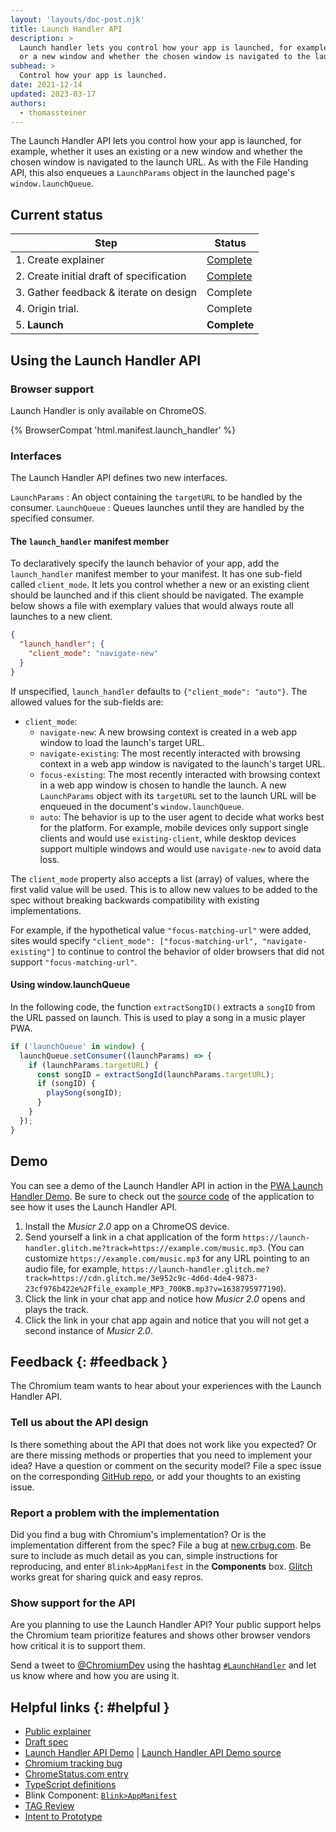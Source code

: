 ```yaml
---
layout: 'layouts/doc-post.njk'
title: Launch Handler API
description: >
  Launch handler lets you control how your app is launched, for example, whether it uses an existing
  or a new window and whether the chosen window is navigated to the launch URL.
subhead: >
  Control how your app is launched.
date: 2021-12-14
updated: 2023-03-17
authors:
  - thomassteiner
---
```


The Launch Handler API lets you control how your app is launched, for example, whether it uses an
existing or a new window and whether the chosen window is navigated to the launch URL. As with
the File Handing API, this also enqueues a `LaunchParams` object in the launched page's `window.launchQueue`.

## Current status

<div class="table-wrapper scrollbar">

| Step                                     | Status                   |
| ---------------------------------------- | ------------------------ |
| 1. Create explainer                      | [Complete][explainer]    |
| 2. Create initial draft of specification | [Complete][spec]         |
| 3. Gather feedback & iterate on design   | Complete                 |
| 4. Origin trial.                         | Complete                 |
| 5. **Launch**                            | **Complete**             |

</div>

## Using the Launch Handler API

### Browser support

Launch Handler is only available on ChromeOS.

{% BrowserCompat 'html.manifest.launch_handler' %}

### Interfaces

The Launch Handler API defines two new interfaces.

`LaunchParams` : An object containing the `targetURL` to be handled by the consumer.
`LaunchQueue` : Queues launches until they are handled by the specified consumer.

#### The `launch_handler` manifest member

To declaratively specify the launch behavior of your app, add the `launch_handler` manifest member
to your manifest. It has one sub-field called `client_mode`. It lets you control whether a new or an
existing client should be launched and if this client should be navigated. The example
below shows a file with exemplary values that would always route all launches to a new
client.

```json
{
  "launch_handler": {
    "client_mode": "navigate-new"
  }
}
```

If unspecified, `launch_handler` defaults to `{"client_mode": "auto"}`. The allowed values for the
sub-fields are:

- `client_mode`:
  - `navigate-new`: A new browsing context is created in a web app window to load the launch's target
    URL.
  - `navigate-existing`: The most recently interacted with browsing context in a web app
    window is navigated to the launch's target URL.
  - `focus-existing`: The most recently interacted with browsing context in a web app window
    is chosen to handle the launch. A new `LaunchParams` object with its `targetURL` set to the
    launch URL will be enqueued in the document's `window.launchQueue`.
  - `auto`: The behavior is up to the user agent to decide what works best for the platform. For
    example, mobile devices only support single clients and would use `existing-client`, while
    desktop devices support multiple windows and would use `navigate-new` to avoid data loss.

The `client_mode` property also accepts a list (array) of values, where the first valid value will be
used. This is to allow new values to be added to the spec without breaking backwards compatibility
with existing implementations.

For example, if the hypothetical value `"focus-matching-url"` were added, sites would specify
`"client_mode": ["focus-matching-url", "navigate-existing"]` to continue to control the
behavior of older browsers that did not support `"focus-matching-url"`.

#### Using window.launchQueue

In the following code, the function `extractSongID()` extracts a `songID` from the URL
passed on launch. This is used to play a song in a music player PWA.

```js
if ('launchQueue' in window) {
  launchQueue.setConsumer((launchParams) => {
    if (launchParams.targetURL) {
      const songID = extractSongId(launchParams.targetURL);
      if (songID) {
        playSong(songID);
      }
    }
  });
}
```

## Demo

You can see a demo of the Launch Handler API in action in the
[PWA Launch Handler Demo](https://launch-handler.glitch.me/). Be sure to check out the
[source code](https://glitch.com/edit/#!/launch-handler) of the application to see how it uses the
Launch Handler API.

1. Install the _Musicr 2.0_ app on a ChromeOS device.
1. Send yourself a link in a chat application of the form
   `https://launch-handler.glitch.me?track=https://example.com/music.mp3`. (You can customize
   `https://example.com/music.mp3` for any URL pointing to an audio file, for example,
   `https://launch-handler.glitch.me?track=https://cdn.glitch.me/3e952c9c-4d6d-4de4-9873-23cf976b422e%2Ffile_example_MP3_700KB.mp3?v=1638795977190`).
1. Click the link in your chat app and notice how _Musicr 2.0_ opens and plays the track.
1. Click the link in your chat app again and notice that you will not get a second instance of
   _Musicr 2.0_.

## Feedback {: #feedback }

The Chromium team wants to hear about your experiences with the Launch Handler API.

### Tell us about the API design

Is there something about the API that does not work like you expected? Or are there missing methods
or properties that you need to implement your idea? Have a question or comment on the security
model? File a spec issue on the corresponding [GitHub repo][issues], or add your thoughts to an
existing issue.

### Report a problem with the implementation

Did you find a bug with Chromium's implementation? Or is the implementation different from the spec?
File a bug at [new.crbug.com](https://new.crbug.com). Be sure to include as much detail as you can,
simple instructions for reproducing, and enter `Blink>AppManifest` in the **Components** box.
[Glitch](https://glitch.com/) works great for sharing quick and easy repros.

### Show support for the API

Are you planning to use the Launch Handler API? Your public support helps the Chromium team
prioritize features and shows other browser vendors how critical it is to support them.

Send a tweet to [@ChromiumDev][cr-dev-twitter] using the hashtag
[`#LaunchHandler`](https://twitter.com/search?q=%23LaunchHandler&src=recent_search_click&f=live) and
let us know where and how you are using it.

## Helpful links {: #helpful }

- [Public explainer][explainer]
- [Draft spec][spec]
- [Launch Handler API Demo][demo] | [Launch Handler API Demo source][demo-source]
- [Chromium tracking bug][cr-bug]
- [ChromeStatus.com entry][cr-status]
- [TypeScript definitions][typescript]
- Blink Component: [`Blink>AppManifest`][blink-component]
- [TAG Review](https://github.com/w3ctag/design-reviews/issues/683)
- [Intent to Prototype](https://groups.google.com/a/chromium.org/g/blink-dev/c/8tNe2jrJ78A)

[issues]: https://github.com/WICG/sw-launch/issues
[demo]: https://launch-handler.glitch.me/
[demo-source]: https://glitch.com/edit/#!/launch-handler
[explainer]: https://github.com/WICG/sw-launch/blob/main/launch_handler.md
[spec]: https://wicg.github.io/web-app-launch/
[cr-bug]: https://bugs.chromium.org/p/chromium/issues/detail?id=1231886
[cr-status]: https://www.chromestatus.com/feature/5722383233056768
[blink-component]: https://bugs.chromium.org/p/chromium/issues/list?q=component:Blink%3EAppManifest
[cr-dev-twitter]: https://twitter.com/ChromiumDev
[powerful-apis]:
  https://chromium.googlesource.com/chromium/src/+/lkgr/docs/security/permissions-for-powerful-web-platform-features.md
[typescript]: https://www.npmjs.com/package/@types/wicg-web-app-launch
